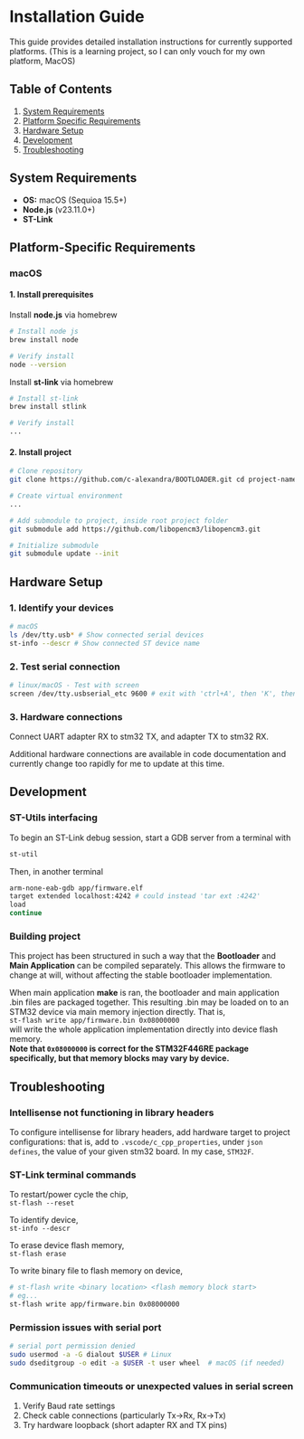 # Installation Guide

This guide provides detailed installation instructions for currently supported platforms. (This is a learning project, so I can only vouch for my own platform, MacOS)

## Table of Contents

1. [System Requirements](#system-requirements)
2. [Platform Specific Requirements](#platform-specific-requirements)
3. [Hardware Setup](#hardware-setup)
4. [Development](#development)
5. [Troubleshooting](#troubleshooting)

## System Requirements

- **OS:** macOS (Sequioa 15.5+)
- **Node.js** (v23.11.0+)
- **ST-Link**

## Platform-Specific Requirements

### macOS

#### 1. Install prerequisites

Install **node.js** via homebrew  

```bash
# Install node js
brew install node

# Verify install
node --version
```

Install **st-link** via homebrew  

```bash
# Install st-link
brew install stlink

# Verify install
...
```

#### 2. Install project

```bash
# Clone repository
git clone https://github.com/c-alexandra/BOOTLOADER.git cd project-name

# Create virtual environment
...

# Add submodule to project, inside root project folder
git submodule add https://github.com/libopencm3/libopencm3.git

# Initialize submodule
git submodule update --init
```

## Hardware Setup

### 1. Identify your devices

```bash
# macOS
ls /dev/tty.usb* # Show connected serial devices
st-info --descr # Show connected ST device name
```

### 2. Test serial connection

```bash
# linux/macOS - Test with screen
screen /dev/tty.usbserial_etc 9600 # exit with 'ctrl+A', then 'K', then 'Y'
```

### 3. Hardware connections

Connect UART adapter RX to stm32 TX, and adapter TX to stm32 RX.  

Additional hardware connections are available in code documentation and currently change too rapidly for me to update at this time.

## Development

### ST-Utils interfacing

To begin an ST-Link debug session, start a GDB server from a terminal with  

```bash
st-util
```

Then, in another terminal  

```bash
arm-none-eab-gdb app/firmware.elf
target extended localhost:4242 # could instead 'tar ext :4242'
load
continue
```

### Building project

This project has been structured in such a way that the **Bootloader** and **Main Application** can be compiled separately.
This allows the firmware to change at will, without affecting the stable bootloader implementation.  

When main application **make** is ran, the bootloader and main application .bin files are packaged together. This resulting .bin may be loaded on to an STM32 device via main memory injection directly. That is,  
`st-flash write app/firmware.bin 0x08000000`  
will write the whole application implementation directly into device flash memory.  
**Note that `0x08000000` is correct for the STM32F446RE package specifically, but that memory blocks may vary by device.**

## Troubleshooting

### Intellisense not functioning in library headers

To configure intellisense for library headers, add hardware target to project configurations: that is, add to `.vscode/c_cpp_properties`, under `json defines`, the value of your given stm32 board. In my case, `STM32F`.

### ST-Link terminal commands

To restart/power cycle the chip,  
`st-flash --reset`

To identify device,  
`st-info --descr`

To erase device flash memory,  
`st-flash erase`

To write binary file to flash memory on device,  

```bash
# st-flash write <binary location> <flash memory block start>
# eg...
st-flash write app/firmware.bin 0x08000000
```

### Permission issues with serial port

```bash
# serial port permission denied
sudo usermod -a -G dialout $USER # Linux
sudo dseditgroup -o edit -a $USER -t user wheel  # macOS (if needed)
```

### Communication timeouts or unexpected values in serial screen

1. Verify Baud rate settings
2. Check cable connections (particularly Tx->Rx, Rx->Tx)
3. Try hardware loopback (short adapter RX and TX pins)